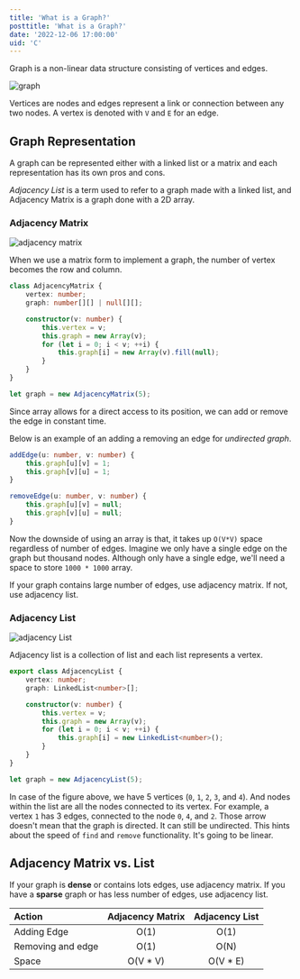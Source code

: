 ```yaml
---
title: 'What is a Graph?'
posttitle: 'What is a Graph?'
date: '2022-12-06 17:00:00'
uid: 'C'
---
```


Graph is a non-linear data structure consisting of vertices and edges.

![graph](/images/posts/what-is-a-graph/graph.png)

Vertices are nodes and edges represent a link or connection between any two nodes. A vertex is denoted with `V` and `E` for an edge.

## Graph Representation

A graph can be represented either with a linked list or a matrix and each representation has its own pros and cons.

_Adjacency List_ is a term used to refer to a graph made with a linked list, and Adjacency Matrix is a graph done with a 2D array.

### Adjacency Matrix

![adjacency matrix](/images/posts/what-is-a-graph/adjacency-matrix.png)

When we use a matrix form to implement a graph, the number of vertex becomes the row and column.

```ts
class AdjacencyMatrix {
    vertex: number;
    graph: number[][] | null[][];

    constructor(v: number) {
        this.vertex = v;
        this.graph = new Array(v);
        for (let i = 0; i < v; ++i) {
            this.graph[i] = new Array(v).fill(null);
        }
    }
}

let graph = new AdjacencyMatrix(5);
```

Since array allows for a direct access to its position, we can add or remove the edge in constant time.

Below is an example of an adding a removing an edge for _undirected graph_.

```ts
addEdge(u: number, v: number) {
    this.graph[u][v] = 1;
    this.graph[v][u] = 1;
}

removeEdge(u: number, v: number) {
    this.graph[u][v] = null;
    this.graph[v][u] = null;
}
```

Now the downside of using an array is that, it takes up `O(V*V)` space regardless of number of edges. Imagine we only have a single edge on the graph but thousand nodes. Although only have a single edge, we'll need a space to store `1000 * 1000` array.

If your graph contains large number of edges, use adjacency matrix. If not, use adjacency list.

### Adjacency List

![adjacency List](/images/posts/what-is-a-graph/adjacency-list.png)

Adjacency list is a collection of list and each list represents a vertex.

```ts
export class AdjacencyList {
    vertex: number;
    graph: LinkedList<number>[];

    constructor(v: number) {
        this.vertex = v;
        this.graph = new Array(v);
        for (let i = 0; i < v; ++i) {
            this.graph[i] = new LinkedList<number>();
        }
    }
}

let graph = new AdjacencyList(5);
```

In case of the figure above, we have 5 vertices (`0`, `1`, `2`, `3`, and `4`). And nodes within the list are all the nodes connected to its vertex. For example, a vertex `1` has 3 edges, connected to the node `0`, `4`, and `2`. Those arrow doesn't mean that the graph is directed. It can still be undirected. This hints about the speed of `find` and `remove` functionality. It's going to be linear.

## Adjacency Matrix vs. List

If your graph is **dense** or contains lots edges, use adjacency matrix. If you have a **sparse** graph or has less number of edges, use adjacency list.

| Action            | Adjacency Matrix | Adjacency List |
| :---------------- | :--------------: | :------------: |
| Adding Edge       |       O(1)       |      O(1)      |
| Removing and edge |       O(1)       |      O(N)      |
| Space             |    O(V \* V)     |   O(V \* E)    |
